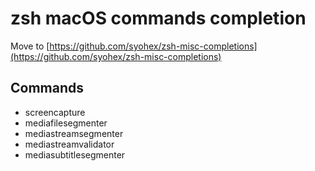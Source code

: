 # zsh macOS commands completion

Move to [https://github.com/syohex/zsh-misc-completions](https://github.com/syohex/zsh-misc-completions)

## Commands

- screencapture
- mediafilesegmenter
- mediastreamsegmenter
- mediastreamvalidator
- mediasubtitlesegmenter
